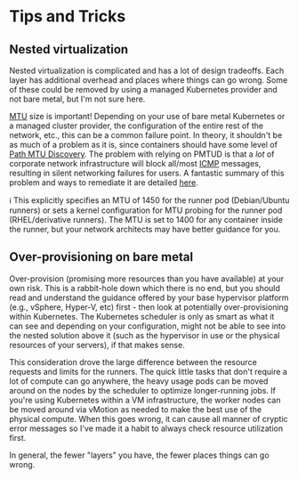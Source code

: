 # Tips and Tricks

## Nested virtualization

Nested virtualization is complicated and has a lot of design tradeoffs.  Each layer has additional overhead and places where things can go wrong.  Some of these could be removed by using a managed Kubernetes provider and not bare metal, but I'm not sure here.

[MTU](https://en.wikipedia.org/wiki/Maximum_transmission_unit) size is important!  Depending on your use of bare metal Kubernetes or a managed cluster provider, the configuration of the entire rest of the network, etc., this can be a common failure point.  In theory, it shouldn't be as much of a problem as it is, since containers should have some level of [Path MTU Discovery](https://en.wikipedia.org/wiki/Path_MTU_Discovery).  The problem with relying on PMTUD is that a _lot_ of corporate network infrastructure will block all/most [ICMP](https://en.wikipedia.org/wiki/Internet_Control_Message_Protocol) messages, resulting in silent networking failures for users.  A fantastic summary of this problem and ways to remediate it are detailed [here](https://blog.cloudflare.com/path-mtu-discovery-in-practice/).

:information_source: This explicitly specifies an MTU of 1450 for the runner pod (Debian/Ubuntu runners) or sets a kernel configuration for MTU probing for the runner pod (RHEL/derivative runners).  The MTU is set to 1400 for any container inside the runner, but your network architects may have better guidance for you.

## Over-provisioning on bare metal

Over-provision (promising more resources than you have available) at your own risk.  This is a rabbit-hole down which there is no end, but you should read and understand the guidance offered by your base hypervisor platform (e.g., vSphere, Hyper-V, etc) first - then look at potentially over-provisioning within Kubernetes.  The Kubernetes scheduler is only as smart as what it can see and depending on your configuration, might not be able to see into the nested solution above it (such as the hypervisor in use or the physical resources of your servers), if that makes sense.

This consideration drove the large difference between the resource requests and limits for the runners.  The quick little tasks that don't require a lot of compute can go anywhere, the heavy usage pods can be moved around on the nodes by the scheduler to optimize longer-running jobs.  If you're using Kubernetes within a VM infrastructure, the worker nodes can be moved around via vMotion as needed to make the best use of the physical compute.  When this goes wrong, it can cause all manner of cryptic error messages so I've made it a habit to always check resource utilization first.

In general, the fewer "layers" you have, the fewer places things can go wrong.
